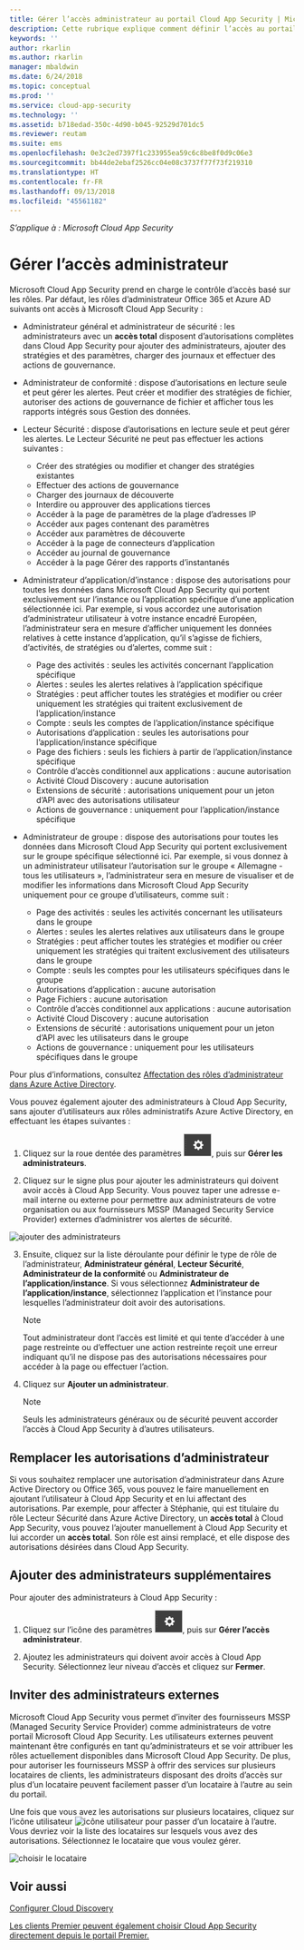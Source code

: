 ```yaml
---
title: Gérer l’accès administrateur au portail Cloud App Security | Microsoft Docs
description: Cette rubrique explique comment définir l’accès au portail Cloud App Security pour vos administrateurs.
keywords: ''
author: rkarlin
ms.author: rkarlin
manager: mbaldwin
ms.date: 6/24/2018
ms.topic: conceptual
ms.prod: ''
ms.service: cloud-app-security
ms.technology: ''
ms.assetid: b718edad-350c-4d90-b045-92529d701dc5
ms.reviewer: reutam
ms.suite: ems
ms.openlocfilehash: 0e3c2ed7397f1c233955ea59c6c8be8f0d9c06e3
ms.sourcegitcommit: bb44de2ebaf2526cc04e08c3737f77f73f219310
ms.translationtype: HT
ms.contentlocale: fr-FR
ms.lasthandoff: 09/13/2018
ms.locfileid: "45561182"
---
```

*S’applique à : Microsoft Cloud App Security*


# <a name="manage-admin-access"></a>Gérer l’accès administrateur

Microsoft Cloud App Security prend en charge le contrôle d’accès basé sur les rôles. Par défaut, les rôles d’administrateur Office 365 et Azure AD suivants ont accès à Microsoft Cloud App Security :

- Administrateur général et administrateur de sécurité : les administrateurs avec un **accès total** disposent d’autorisations complètes dans Cloud App Security pour ajouter des administrateurs, ajouter des stratégies et des paramètres, charger des journaux et effectuer des actions de gouvernance.

- Administrateur de conformité : dispose d’autorisations en lecture seule et peut gérer les alertes. Peut créer et modifier des stratégies de fichier, autoriser des actions de gouvernance de fichier et afficher tous les rapports intégrés sous Gestion des données. 

- Lecteur Sécurité : dispose d’autorisations en lecture seule et peut gérer les alertes. Le Lecteur Sécurité ne peut pas effectuer les actions suivantes :

  - Créer des stratégies ou modifier et changer des stratégies existantes 
  - Effectuer des actions de gouvernance 
  - Charger des journaux de découverte
  - Interdire ou approuver des applications tierces
  - Accéder à la page de paramètres de la plage d’adresses IP
  - Accéder aux pages contenant des paramètres 
  - Accéder aux paramètres de découverte 
  - Accéder à la page de connecteurs d’application
  - Accéder au journal de gouvernance 
  - Accéder à la page Gérer des rapports d’instantanés 

- Administrateur d’application/d’instance : dispose des autorisations pour toutes les données dans Microsoft Cloud App Security qui portent exclusivement sur l’instance ou l’application spécifique d’une application sélectionnée ici. Par exemple, si vous accordez une autorisation d’administrateur utilisateur à votre instance encadré Européen, l’administrateur sera en mesure d’afficher uniquement les données relatives à cette instance d’application, qu’il s’agisse de fichiers, d’activités, de stratégies ou d’alertes, comme suit :

  - Page des activités : seules les activités concernant l’application spécifique
  - Alertes : seules les alertes relatives à l’application spécifique
  - Stratégies : peut afficher toutes les stratégies et modifier ou créer uniquement les stratégies qui traitent exclusivement de l’application/instance
  - Compte : seuls les comptes de l’application/instance spécifique
  - Autorisations d’application : seules les autorisations pour l’application/instance spécifique
  - Page des fichiers : seuls les fichiers à partir de l’application/instance spécifique
  - Contrôle d’accès conditionnel aux applications : aucune autorisation
  - Activité Cloud Discovery : aucune autorisation
  - Extensions de sécurité : autorisations uniquement pour un jeton d’API avec des autorisations utilisateur
  - Actions de gouvernance : uniquement pour l’application/instance spécifique 

- Administrateur de groupe : dispose des autorisations pour toutes les données dans Microsoft Cloud App Security qui portent exclusivement sur le groupe spécifique sélectionné ici. Par exemple, si vous donnez à un administrateur utilisateur l’autorisation sur le groupe « Allemagne - tous les utilisateurs », l’administrateur sera en mesure de visualiser et de modifier les informations dans Microsoft Cloud App Security uniquement pour ce groupe d’utilisateurs, comme suit :

  - Page des activités : seules les activités concernant les utilisateurs dans le groupe
  - Alertes : seules les alertes relatives aux utilisateurs dans le groupe
  - Stratégies : peut afficher toutes les stratégies et modifier ou créer uniquement les stratégies qui traitent exclusivement des utilisateurs dans le groupe
  - Compte : seuls les comptes pour les utilisateurs spécifiques dans le groupe
  - Autorisations d’application : aucune autorisation
  - Page Fichiers : aucune autorisation
  - Contrôle d’accès conditionnel aux applications : aucune autorisation
  - Activité Cloud Discovery : aucune autorisation
  - Extensions de sécurité : autorisations uniquement pour un jeton d’API avec les utilisateurs dans le groupe
  - Actions de gouvernance : uniquement pour les utilisateurs spécifiques dans le groupe



Pour plus d’informations, consultez [Affectation des rôles d’administrateur dans Azure Active Directory](https://docs.microsoft.com/azure/active-directory/active-directory-assign-admin-roles).

Vous pouvez également ajouter des administrateurs à Cloud App Security, sans ajouter d’utilisateurs aux rôles administratifs Azure Active Directory, en effectuant les étapes suivantes :

1. Cliquez sur la roue dentée des paramètres ![icône des paramètres](./media/settings-icon.png "icône des paramètres"), puis sur **Gérer les administrateurs**. 

2. Cliquez sur le signe plus pour ajouter les administrateurs qui doivent avoir accès à Cloud App Security. Vous pouvez taper une adresse e-mail interne ou externe pour permettre aux administrateurs de votre organisation ou aux fournisseurs MSSP (Managed Security Service Provider) externes d’administrer vos alertes de sécurité.
  
  ![ajouter des administrateurs](./media/add-admin.png)
    
3. Ensuite, cliquez sur la liste déroulante pour définir le type de rôle de l’administrateur, **Administrateur général**, **Lecteur Sécurité**, **Administrateur de la conformité** ou **Administrateur de l’application/instance**. Si vous sélectionnez **Administrateur de l’application/instance**, sélectionnez l’application et l’instance pour lesquelles l’administrateur doit avoir des autorisations.

     >[!NOTE]
      >Tout administrateur dont l’accès est limité et qui tente d’accéder à une page restreinte ou d’effectuer une action restreinte reçoit une erreur indiquant qu’il ne dispose pas des autorisations nécessaires pour accéder à la page ou effectuer l’action.
4. Cliquez sur **Ajouter un administrateur**.  

   >[!NOTE]
    >Seuls les administrateurs généraux ou de sécurité peuvent accorder l’accès à Cloud App Security à d’autres utilisateurs.


## <a name="override-admin-permissions"></a>Remplacer les autorisations d’administrateur

Si vous souhaitez remplacer une autorisation d’administrateur dans Azure Active Directory ou Office 365, vous pouvez le faire manuellement en ajoutant l’utilisateur à Cloud App Security et en lui affectant des autorisations.
Par exemple, pour affecter à Stéphanie, qui est titulaire du rôle Lecteur Sécurité dans Azure Active Directory, un **accès total** à Cloud App Security, vous pouvez l’ajouter manuellement à Cloud App Security et lui accorder un **accès total**. Son rôle est ainsi remplacé, et elle dispose des autorisations désirées dans Cloud App Security. 

## <a name="add-additional-admins"></a>Ajouter des administrateurs supplémentaires

Pour ajouter des administrateurs à Cloud App Security :
1. Cliquez sur l’icône des paramètres ![icône des paramètres](./media/settings-icon.png "icône des paramètres"), puis sur **Gérer l’accès administrateur**. 

2. Ajoutez les administrateurs qui doivent avoir accès à Cloud App Security. Sélectionnez leur niveau d’accès et cliquez sur **Fermer**.

  
## <a name="invite-external-admins"></a>Inviter des administrateurs externes

Microsoft Cloud App Security vous permet d’inviter des fournisseurs MSSP (Managed Security Service Provider) comme administrateurs de votre portail Microsoft Cloud App Security. Les utilisateurs externes peuvent maintenant être configurés en tant qu’administrateurs et se voir attribuer les rôles actuellement disponibles dans Microsoft Cloud App Security. De plus, pour autoriser les fournisseurs MSSP à offrir des services sur plusieurs locataires de clients, les administrateurs disposant des droits d’accès sur plus d’un locataire peuvent facilement passer d’un locataire à l’autre au sein du portail. 

Une fois que vous avez les autorisations sur plusieurs locataires, cliquez sur l’icône utilisateur ![icône utilisateur](./media/user-icon.png "icône utilisateur") pour passer d’un locataire à l’autre. Vous devriez voir la liste des locataires sur lesquels vous avez des autorisations. Sélectionnez le locataire que vous voulez gérer.

![choisir le locataire](./media/choose-tenant.png "choisir le locataire")

## <a name="see-also"></a>Voir aussi  
[Configurer Cloud Discovery](set-up-cloud-discovery.md)   

[Les clients Premier peuvent également choisir Cloud App Security directement depuis le portail Premier.](https://premier.microsoft.com/)  
  
  

